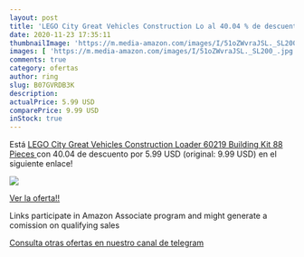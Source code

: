 ```yaml
---
layout: post
title: 'LEGO City Great Vehicles Construction Lo al 40.04 % de descuento'
date: 2020-11-23 17:35:11
thumbnailImage: 'https://m.media-amazon.com/images/I/51oZWvraJSL._SL200_.jpg'
images: [ 'https://m.media-amazon.com/images/I/51oZWvraJSL._SL200_.jpg' ]
comments: true
category: ofertas
author: ring
slug: B07GVRDB3K
description:
actualPrice: 5.99 USD
comparePrice: 9.99 USD
inStock: true
---
```


Está [LEGO City Great Vehicles Construction Loader 60219 Building Kit  88 Pieces ](https://www.amazon.com/dp/B07GVRDB3K/?tag=redken08-20) con 40.04 de descuento por 5.99 USD (original: 9.99 USD) en el siguiente enlace!

[![](https://m.media-amazon.com/images/I/51oZWvraJSL._SL200_.jpg)](https://www.amazon.com/dp/B07GVRDB3K/?tag=redken08-20)

[Ver la oferta!!](https://www.amazon.com/dp/B07GVRDB3K/?tag=redken08-20)

Links participate in Amazon Associate program and might generate a comission on qualifying sales

[Consulta otras ofertas en nuestro canal de telegram](https://t.me/s/ofertas25)
